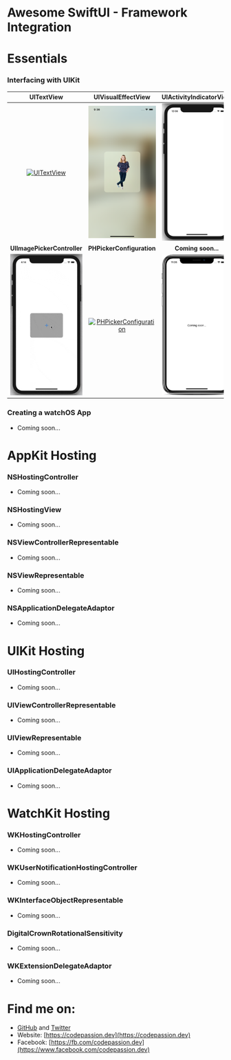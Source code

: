 # Awesome SwiftUI - Framework Integration

# Essentials

### Interfacing with UIKit

**UITextView** | **UIVisualEffectView** | **UIActivityIndicatorView**
:--:|:--:|:--:|
[![UITextView](preview/UITextView.gif)](essentials/UITextView.swift) | [![UIVisualEffectView](preview/UIVisualEffectView.png)](essentials/UIVisualEffectView.swift) | [![UIActivityIndicatorView](preview/UIActivityIndicatorView.gif)](essentials/UIActivityIndicatorView.swift)
**UIImagePickerController** | **PHPickerConfiguration** | **Coming soon...**
[![UIImagePickerController](preview/UIImagePickerController.gif)](essentials/UIImagePickerController.swift) | [![PHPickerConfiguration](preview/PHPickerConfiguration.gif)](essentials/PHPickerConfiguration.swift) | ![Coming soon...](../../assets/coming-soon.png)

### Creating a watchOS App

- Coming soon...

# AppKit Hosting

### NSHostingController

- Coming soon...

### NSHostingView

- Coming soon...

### NSViewControllerRepresentable

- Coming soon...

### NSViewRepresentable

- Coming soon...

### NSApplicationDelegateAdaptor

- Coming soon...

# UIKit Hosting

### UIHostingController

- Coming soon...

### UIViewControllerRepresentable

- Coming soon...

### UIViewRepresentable

- Coming soon...

### UIApplicationDelegateAdaptor

- Coming soon...

# WatchKit Hosting

### WKHostingController

- Coming soon...

### WKUserNotificationHostingController

- Coming soon...

### WKInterfaceObjectRepresentable

- Coming soon...

### DigitalCrownRotationalSensitivity

- Coming soon...

### WKExtensionDelegateAdaptor

- Coming soon...

# Find me on:

- [GitHub](https://github.com/duonghominhhuy) and [Twitter](https://twitter.com/duonghominhhuy)
- Website: [https://codepassion.dev](https://codepassion.dev)
- Facebook: [https://fb.com/codepassion.dev](https://www.facebook.com/codepassion.dev)


